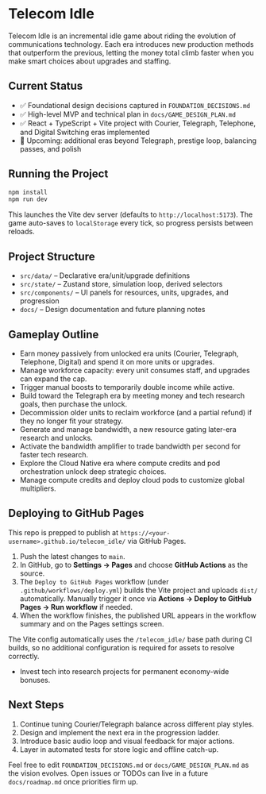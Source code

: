 # Telecom Idle

Telecom Idle is an incremental idle game about riding the evolution of communications technology. Each era introduces new production methods that outperform the previous, letting the money total climb faster when you make smart choices about upgrades and staffing.

## Current Status

- ✅ Foundational design decisions captured in `FOUNDATION_DECISIONS.md`
- ✅ High-level MVP and technical plan in `docs/GAME_DESIGN_PLAN.md`
- ✅ React + TypeScript + Vite project with Courier, Telegraph, Telephone, and Digital Switching eras implemented
- 🚧 Upcoming: additional eras beyond Telegraph, prestige loop, balancing passes, and polish

## Running the Project

```bash
npm install
npm run dev
```

This launches the Vite dev server (defaults to `http://localhost:5173`). The game auto-saves to `localStorage` every tick, so progress persists between reloads.

## Project Structure

- `src/data/` – Declarative era/unit/upgrade definitions
- `src/state/` – Zustand store, simulation loop, derived selectors
- `src/components/` – UI panels for resources, units, upgrades, and progression
- `docs/` – Design documentation and future planning notes

## Gameplay Outline

- Earn money passively from unlocked era units (Courier, Telegraph, Telephone, Digital) and spend it on more units or upgrades.
- Manage workforce capacity: every unit consumes staff, and upgrades can expand the cap.
- Trigger manual boosts to temporarily double income while active.
- Build toward the Telegraph era by meeting money and tech research goals, then purchase the unlock.
- Decommission older units to reclaim workforce (and a partial refund) if they no longer fit your strategy.
- Generate and manage bandwidth, a new resource gating later-era research and unlocks.
- Activate the bandwidth amplifier to trade bandwidth per second for faster tech research.
- Explore the Cloud Native era where compute credits and pod orchestration unlock deep strategic choices.
- Manage compute credits and deploy cloud pods to customize global multipliers.

## Deploying to GitHub Pages

This repo is prepped to publish at `https://<your-username>.github.io/telecom_idle/` via GitHub Pages.

1. Push the latest changes to `main`.
2. In GitHub, go to **Settings → Pages** and choose **GitHub Actions** as the source.
3. The `Deploy to GitHub Pages` workflow (under `.github/workflows/deploy.yml`) builds the Vite project and uploads `dist/` automatically. Manually trigger it once via **Actions → Deploy to GitHub Pages → Run workflow** if needed.
4. When the workflow finishes, the published URL appears in the workflow summary and on the Pages settings screen.

The Vite config automatically uses the `/telecom_idle/` base path during CI builds, so no additional configuration is required for assets to resolve correctly.
- Invest tech into research projects for permanent economy-wide bonuses.

## Next Steps

1. Continue tuning Courier/Telegraph balance across different play styles.
2. Design and implement the next era in the progression ladder.
3. Introduce basic audio loop and visual feedback for major actions.
4. Layer in automated tests for store logic and offline catch-up.

Feel free to edit `FOUNDATION_DECISIONS.md` or `docs/GAME_DESIGN_PLAN.md` as the vision evolves. Open issues or TODOs can live in a future `docs/roadmap.md` once priorities firm up.
